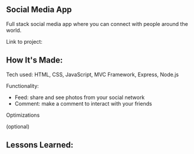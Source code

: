 ## Social Media App

Full stack social media app where you can connect with people around the world.

Link to project: 


## How It's Made:

Tech used: HTML, CSS, JavaScript, MVC Framework, Express, Node.js

Functionality: 
- Feed: share and see photos from your social network
- Comment: make a comment to interact with your friends



Optimizations

(optional)


## Lessons Learned:

